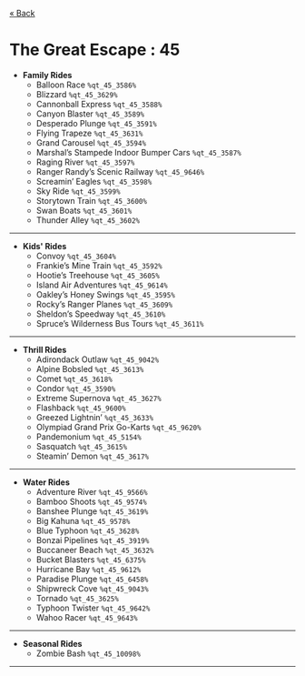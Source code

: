 <a href="../parks_available.md">&laquo; Back</a>
# The Great Escape : 45
 - **Family Rides** 
   - Balloon Race `%qt_45_3586%`
   - Blizzard `%qt_45_3629%`
   - Cannonball Express `%qt_45_3588%`
   - Canyon Blaster `%qt_45_3589%`
   - Desperado Plunge `%qt_45_3591%`
   - Flying Trapeze `%qt_45_3631%`
   - Grand Carousel `%qt_45_3594%`
   - Marshal’s Stampede Indoor Bumper Cars `%qt_45_3587%`
   - Raging River `%qt_45_3597%`
   - Ranger Randy’s Scenic Railway `%qt_45_9646%`
   - Screamin’ Eagles `%qt_45_3598%`
   - Sky Ride `%qt_45_3599%`
   - Storytown Train `%qt_45_3600%`
   - Swan Boats `%qt_45_3601%`
   - Thunder Alley `%qt_45_3602%`
---
 - **Kids' Rides** 
   - Convoy `%qt_45_3604%`
   - Frankie’s Mine Train `%qt_45_3592%`
   - Hootie’s Treehouse `%qt_45_3605%`
   - Island Air Adventures `%qt_45_9614%`
   - Oakley’s Honey Swings `%qt_45_3595%`
   - Rocky’s Ranger Planes `%qt_45_3609%`
   - Sheldon’s Speedway `%qt_45_3610%`
   - Spruce’s Wilderness Bus Tours `%qt_45_3611%`
---
 - **Thrill Rides** 
   - Adirondack Outlaw `%qt_45_9042%`
   - Alpine Bobsled `%qt_45_3613%`
   - Comet `%qt_45_3618%`
   - Condor `%qt_45_3590%`
   - Extreme Supernova `%qt_45_3627%`
   - Flashback `%qt_45_9600%`
   - Greezed Lightnin’ `%qt_45_3633%`
   - Olympiad Grand Prix Go-Karts `%qt_45_9620%`
   - Pandemonium `%qt_45_5154%`
   - Sasquatch `%qt_45_3615%`
   - Steamin’ Demon `%qt_45_3617%`
---
 - **Water Rides** 
   - Adventure River `%qt_45_9566%`
   - Bamboo Shoots `%qt_45_9574%`
   - Banshee Plunge `%qt_45_3619%`
   - Big Kahuna `%qt_45_9578%`
   - Blue Typhoon `%qt_45_3628%`
   - Bonzai Pipelines `%qt_45_3919%`
   - Buccaneer Beach `%qt_45_3632%`
   - Bucket Blasters `%qt_45_6375%`
   - Hurricane Bay `%qt_45_9612%`
   - Paradise Plunge `%qt_45_6458%`
   - Shipwreck Cove `%qt_45_9043%`
   - Tornado `%qt_45_3625%`
   - Typhoon Twister `%qt_45_9642%`
   - Wahoo Racer `%qt_45_9643%`
---
 - **Seasonal Rides** 
   - Zombie Bash `%qt_45_10098%`
---